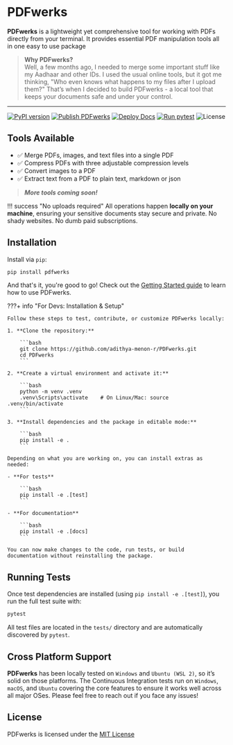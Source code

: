# PDFwerks

**PDFwerks** is a lightweight yet comprehensive tool for working with PDFs directly from your terminal. It provides essential PDF manipulation tools all in one easy to use package

> **Why PDFwerks?**  
> Well, a few months ago, I needed to merge some important stuff like my Aadhaar and other IDs. I used the usual online tools, but it got me thinking, "Who even knows what happens to my files after I upload them?" That’s when I decided to build PDFwerks - a local tool that keeps your documents safe and under your control.
---

[![PyPI version](https://img.shields.io/pypi/v/pdfwerks.svg)](https://pypi.org/project/pdfwerks/)
[![Publish PDFwerks](https://github.com/adithya-menon-r/PDFwerks/actions/workflows/publish.yaml/badge.svg)](https://github.com/adithya-menon-r/PDFwerks/actions/workflows/publish.yaml)
[![Deploy Docs](https://github.com/adithya-menon-r/PDFwerks/actions/workflows/deploy.yaml/badge.svg)](https://github.com/adithya-menon-r/PDFwerks/actions/workflows/deploy.yaml)
[![Run pytest](https://github.com/adithya-menon-r/PDFwerks/actions/workflows/test.yaml/badge.svg)](https://github.com/adithya-menon-r/PDFwerks/actions/workflows/test.yaml)
![License](https://img.shields.io/github/license/adithya-menon-r/PDFwerks)

## Tools Available

- ✅ Merge PDFs, images, and text files into a single PDF  
- ✅ Compress PDFs with three adjustable compression levels  
- ✅ Convert images to a PDF  
- ✅ Extract text from a PDF to plain text, markdown or json 

> _**More tools coming soon!**_

!!! success "No uploads required"
    All operations happen **locally on your machine**, ensuring your sensitive documents stay secure and private. No shady websites. No dumb paid subscriptions.

## Installation

Install via `pip`:

```bash
pip install pdfwerks
```

And that's it, you're good to go! Check out the [Getting Started guide](getting-started.md) to learn how to use PDFwerks.

???+ info "For Devs: Installation & Setup"

    Follow these steps to test, contribute, or customize PDFwerks locally:

    1. **Clone the repository:**

        ```bash
        git clone https://github.com/adithya-menon-r/PDFwerks.git
        cd PDFwerks
        ```

    2. **Create a virtual environment and activate it:**

        ```bash
        python -m venv .venv
        .venv\Scripts\activate    # On Linux/Mac: source .venv/bin/activate
        ```

    3. **Install dependencies and the package in editable mode:**

        ```bash
        pip install -e .
        ```

    Depending on what you are working on, you can install extras as needed:

    - **For tests**

        ```bash
        pip install -e .[test]
        ```

    - **For documentation**

        ```bash
        pip install -e .[docs]
        ```

    You can now make changes to the code, run tests, or build documentation without reinstalling the package.


## Running Tests
Once test dependencies are installed (using `pip install -e .[test]`), you run the full test suite with:

```bash
pytest
```

All test files are located in the `tests/` directory and are automatically discovered by `pytest`.


## Cross Platform Support

**PDFwerks** has been locally tested on `Windows` and `Ubuntu (WSL 2)`, so it’s solid on those platforms. The Continuous Integration tests run on `Windows`, `macOS`, and `Ubuntu` covering the core features to ensure it works well across all major OSes. Please feel free to reach out if you face any issues!

## License

PDFwerks is licensed under the [MIT License](https://github.com/adithya-menon-r/PDFwerks/blob/main/LICENSE)
